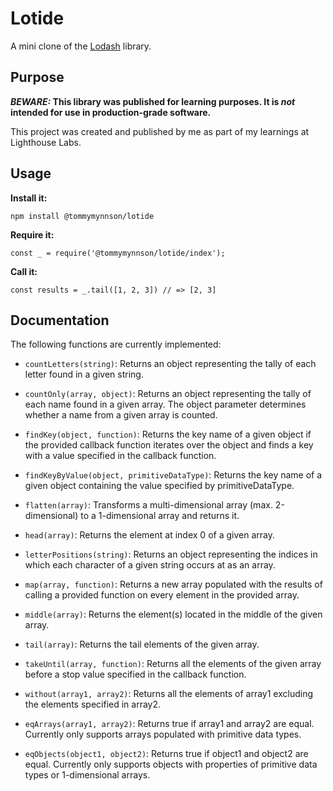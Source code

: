 # Lotide

A mini clone of the [Lodash](https://lodash.com) library.

## Purpose

**_BEWARE:_ This library was published for learning purposes. It is _not_ intended for use in production-grade software.**

This project was created and published by me as part of my learnings at Lighthouse Labs. 

## Usage

**Install it:**

`npm install @tommymynnson/lotide`

**Require it:**

`const _ = require('@tommymynnson/lotide/index');`

**Call it:**

`const results = _.tail([1, 2, 3]) // => [2, 3]`

## Documentation

The following functions are currently implemented:

* `countLetters(string)`: Returns an object representing the tally of each letter found in a given string.

* `countOnly(array, object)`: Returns an object representing the tally of each name found in a given array. The object parameter determines whether a name from a given array is counted.

* `findKey(object, function)`: Returns the key name of a given object if the provided callback function iterates over the object and finds a key with a value specified in the callback function.

* `findKeyByValue(object, primitiveDataType)`: Returns the key name of a given object containing the value specified by primitiveDataType.

* `flatten(array)`: Transforms a multi-dimensional array (max. 2-dimensional) to a 1-dimensional array and returns it.

* `head(array)`: Returns the element at index 0 of a given array.

* `letterPositions(string)`: Returns an object representing the indices in which each character of a given string occurs at as an array.

* `map(array, function)`: Returns a new array populated with the results of calling a provided function on every element in the provided array.

* `middle(array)`: Returns the element(s) located in the middle of the given array.

* `tail(array)`: Returns the tail elements of the given array.

* `takeUntil(array, function)`: Returns all the elements of the given array before a stop value specified in the callback function.

* `without(array1, array2)`: Returns all the elements of array1 excluding the elements specified in array2.

* `eqArrays(array1, array2)`: Returns true if array1 and array2 are equal. Currently only supports arrays populated with primitive data types.

* `eqObjects(object1, object2)`: Returns true if object1 and object2 are equal. Currently only supports objects with properties of primitive data types or 1-dimensional arrays.